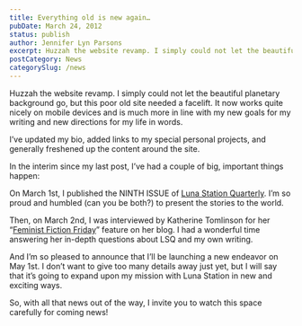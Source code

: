 ```yaml
---
title: Everything old is new again…
pubDate: March 24, 2012
status: publish
author: Jennifer Lyn Parsons
excerpt: Huzzah the website revamp. I simply could not let the beautiful planetary background go, but this poor old site needed a facelift.
postCategory: News
categorySlug: /news
---
```

Huzzah the website revamp. I simply could not let the beautiful planetary background go, but this poor old site needed a facelift. It now works quite nicely on mobile devices and is much more in line with my new goals for my writing and new directions for my life in words.

I’ve updated my bio, added links to my special personal projects, and generally freshened up the content around the site.

In the interim since my last post, I’ve had a couple of big, important things happen:

On March 1st, I published the NINTH ISSUE of [Luna Station Quarterly](http://lunastationquarterly.com "Luna Station Quarterly"). I’m so proud and humbled (can you be both?) to present the stories to the world.

Then, on March 2nd, I was interviewed by Katherine Tomlinson for her “[Feminist Fiction Friday](http://kattomic-energy.blogspot.com/2012/03/feminist-fiction-friday-interview-with.html "Feminist Fiction Friday")” feature on her blog. I had a wonderful time answering her in-depth questions about LSQ and my own writing.

And I’m so pleased to announce that I’ll be launching a new endeavor on May 1st. I don’t want to give too many details away just yet, but I will say that it’s going to expand upon my mission with Luna Station in new and exciting ways.

So, with all that news out of the way, I invite you to watch this space carefully for coming news!